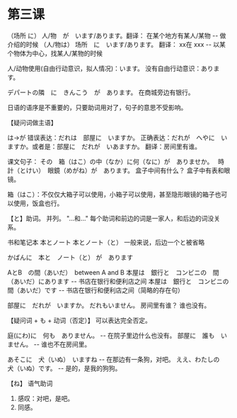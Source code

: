 
# 第三课

（场所 に） 人/物　が　います/あります。翻译： 在某个地方有某人/某物  --  做介绍的时候
（人/物は） 场所　に　います/あります。 翻译： xx在 xxx -- 以某个物体为中心，找某人/某物的时候

人/动物使用(自由行动意识，拟人情况)：います。
没有自由行动意识：あります。

デパートの隣　に　きんこう　が　あります。 在商城旁边有银行。


日语的语序是不重要的，只要助词用对了，句子的意思不受影响。

【疑问词做主语】

は->が
错误表达：だれは　部屋に　いますか。
正确表达：だれが　へやに　いますか。或者是：部屋に　だれが　いあますか。
翻译：房间里有谁。


课文句子：
その　箱（はこ）の中（なか）に何（なに）が　ありませか。　
時計（とけい）　眼鏡（めがね）が　あります。
盒子中间有什么？
盒子中有表和眼镜。

箱（はこ）：不仅仅大箱子可以使用，小箱子可以使用，甚至隐形眼镜的箱子也可以使用，饭盒也行。


【と】助词。 并列。 "...和..."
每个助词和前边的词是一家人，和后边的词没关系。

书和笔记本
本とノート
本とノート（と）
一般来说，后边一个と被省略

かばんに　本と　ノート（と） が　あります

AとB　の間（あいだ）　between A and B
本屋は　銀行と　コンビニの　間（あいだ）にあります -- 书店在银行和便利店之间
本屋は　銀行と　コンビニの　間（あいだ）です -- 书店在银行和便利店之间（简略的存在句）


部屋に　だれが　いますか。
だれもいません。
房间里有谁？
谁也没有。


【疑问词 + も + 动词（否定）】
可以表达完全否定。

庭(にわ)に　何も　ありません。 -- 在院子里边什么也没有。
部屋に　誰も　いません。 -- 谁也不在房间里。


あそこに　犬（いぬ）　いますね -- 在那边有一条狗，对吧。
ええ、わたしの　犬（いぬ）です。 -- 是的，是我的狗狗。

【ね】
语气助词
1. 感叹：对吧，是吧。
2. 同感。


